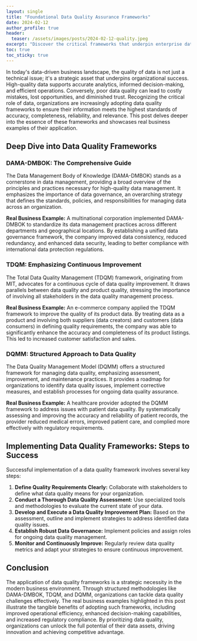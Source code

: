 ```yaml
---
layout: single
title: "Foundational Data Quality Assurance Frameworks"
date: 2024-02-12
author_profile: true
header:
  teaser: /assets/images/posts/2024-02-12-quality.jpeg
excerpt: "Discover the critical frameworks that underpin enterprise data quality assurance. This post explores DAMA-DMBOK, TDQM, and DQMM methodologies with real business examples."
toc: true
toc_sticky: true
---
```

In today's data-driven business landscape, the quality of data is not just a technical issue; it's a strategic asset that underpins organizational success. High-quality data supports accurate analytics, informed decision-making, and efficient operations. Conversely, poor data quality can lead to costly mistakes, lost opportunities, and diminished trust. Recognizing the critical role of data, organizations are increasingly adopting data quality frameworks to ensure their information meets the highest standards of accuracy, completeness, reliability, and relevance. This post delves deeper into the essence of these frameworks and showcases real business examples of their application.

## Deep Dive into Data Quality Frameworks

### DAMA-DMBOK: The Comprehensive Guide

The Data Management Body of Knowledge (DAMA-DMBOK) stands as a cornerstone in data management, providing a broad overview of the principles and practices necessary for high-quality data management. It emphasizes the importance of data governance, an overarching strategy that defines the standards, policies, and responsibilities for managing data across an organization. 

**Real Business Example:** A multinational corporation implemented DAMA-DMBOK to standardize its data management practices across different departments and geographical locations. By establishing a unified data governance framework, the company improved data consistency, reduced redundancy, and enhanced data security, leading to better compliance with international data protection regulations.

### TDQM: Emphasizing Continuous Improvement

The Total Data Quality Management (TDQM) framework, originating from MIT, advocates for a continuous cycle of data quality improvement. It draws parallels between data quality and product quality, stressing the importance of involving all stakeholders in the data quality management process.

**Real Business Example:** An e-commerce company applied the TDQM framework to improve the quality of its product data. By treating data as a product and involving both suppliers (data creators) and customers (data consumers) in defining quality requirements, the company was able to significantly enhance the accuracy and completeness of its product listings. This led to increased customer satisfaction and sales.

### DQMM: Structured Approach to Data Quality

The Data Quality Management Model (DQMM) offers a structured framework for managing data quality, emphasizing assessment, improvement, and maintenance practices. It provides a roadmap for organizations to identify data quality issues, implement corrective measures, and establish processes for ongoing data quality assurance.

**Real Business Example:** A healthcare provider adopted the DQMM framework to address issues with patient data quality. By systematically assessing and improving the accuracy and reliability of patient records, the provider reduced medical errors, improved patient care, and complied more effectively with regulatory requirements.

## Implementing Data Quality Frameworks: Steps to Success

Successful implementation of a data quality framework involves several key steps:

1. **Define Quality Requirements Clearly:** Collaborate with stakeholders to define what data quality means for your organization.
2. **Conduct a Thorough Data Quality Assessment:** Use specialized tools and methodologies to evaluate the current state of your data.
3. **Develop and Execute a Data Quality Improvement Plan:** Based on the assessment, outline and implement strategies to address identified data quality issues.
4. **Establish Robust Data Governance:** Implement policies and assign roles for ongoing data quality management.
5. **Monitor and Continuously Improve:** Regularly review data quality metrics and adapt your strategies to ensure continuous improvement.

## Conclusion

The application of data quality frameworks is a strategic necessity in the modern business environment. Through structured methodologies like DAMA-DMBOK, TDQM, and DQMM, organizations can tackle data quality challenges effectively. The real business examples highlighted in this post illustrate the tangible benefits of adopting such frameworks, including improved operational efficiency, enhanced decision-making capabilities, and increased regulatory compliance. By prioritizing data quality, organizations can unlock the full potential of their data assets, driving innovation and achieving competitive advantage.